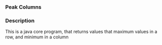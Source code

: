 ### Peak Columns

### Description
This is a java core program, that returns values that  maximum values in a row, and minimum in a column

